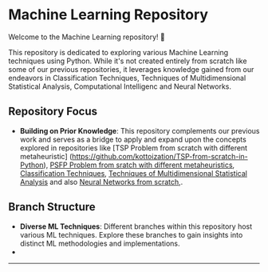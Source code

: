 # Machine Learning Repository

Welcome to the Machine Learning repository! 🚀

This repository is dedicated to exploring various Machine Learning techniques using Python. While it's not created entirely from scratch like some of our previous repositories, it leverages knowledge gained from our endeavors in Classification Techniques, Techniques of Multidimensional Statistical Analysis, Computational Intelligenc and Neural Networks.

## Repository Focus

- **Building on Prior Knowledge**: This repository complements our previous work and serves as a bridge to apply and expand upon the concepts explored in repositories like [TSP Problem from scratch with different metaheuristic] (https://github.com/kottoization/TSP-from-scratch-in-Python), [PSFP Problem from sratch with different metaheuristics](https://github.com/kottoization/PFSP-from-scratch-in-Python), [Classification Techniques](https://github.com/kottoization/classification-techniques), [Techniques of Multidimensional Statistical Analysis](https://github.com/kottoization/-techniques-of-multidimensional-statistical-analysis) and also [Neural Networks from scratch](https://github.com/username/neural-networks-repo),.

## Branch Structure

- **Diverse ML Techniques**: Different branches within this repository host various ML techniques. Explore these branches to gain insights into distinct ML methodologies and implementations.
- 
---
